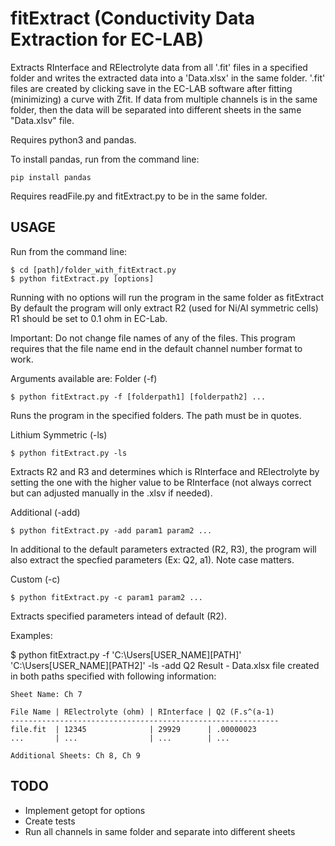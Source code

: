 fitExtract (Conductivity Data Extraction for EC-LAB)
================================================
Extracts RInterface and RElectrolyte data from all '.fit' files in
a specified folder and writes the extracted data into a 'Data.xlsx' in the
same folder. '.fit' files are created by clicking save in the EC-LAB software
after fitting (minimizing) a curve with Zfit. If data from multiple channels
is in the same folder, then the data will be separated into different sheets
in the same "Data.xlsv" file.

Requires python3 and pandas.

To install pandas, run from the command line:

    pip install pandas

Requires readFile.py and fitExtract.py to be in the same folder.


USAGE
-----
Run from the command line:

    $ cd [path]/folder_with_fitExtract.py
    $ python fitExtract.py [options]

Running with no options will run the program in the same folder as fitExtract
By default the program will only extract R2 (used for Ni/Al symmetric cells)
R1 should be set to 0.1 ohm in EC-Lab.

Important: Do not change file names of any of the files. This program requires
           that the file name end in the default channel number format to work.

Arguments available are:
Folder (-f)

    $ python fitExtract.py -f [folderpath1] [folderpath2] ...

Runs the program in the specified folders. The path must be in quotes.

Lithium Symmetric (-ls)

    $ python fitExtract.py -ls

Extracts R2 and R3 and determines which is RInterface and RElectrolyte by setting
the one with the higher value to be RInterface (not always correct but can adjusted
manually in the .xlsv if needed).

Additional (-add)

    $ python fitExtract.py -add param1 param2 ...

In additional to the default parameters extracted (R2, R3), the program will
also extract the specfied parameters (Ex: Q2, a1). Note case matters.

Custom (-c)

    $ python fitExtract.py -c param1 param2 ...

Extracts specified parameters intead of default (R2).


Examples:

$ python fitExtract.py -f 'C:\Users\[USER_NAME]\[PATH]' 'C:\Users\[USER_NAME]\[PATH2]' -ls -add Q2
Result - Data.xlsx file created in both paths specified with following information:

    Sheet Name: Ch 7

    File Name | RElectrolyte (ohm) | RInterface | Q2 (F.s^(a-1)
    ------------------------------------------------------------
    file.fit  | 12345              | 29929      | .00000023
    ...       | ...                | ...        | ...

    Additional Sheets: Ch 8, Ch 9


TODO
-----
- Implement getopt for options
- Create tests
- Run all channels in same folder and separate into different sheets